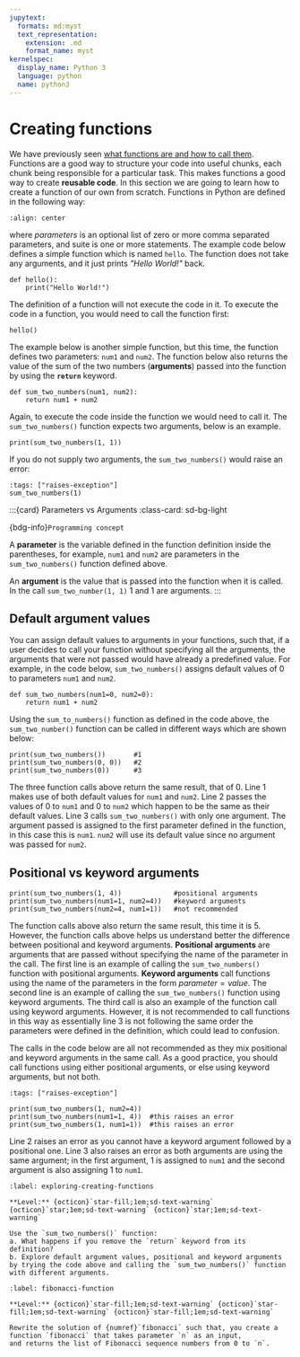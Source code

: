 ```yaml
---
jupytext:
  formats: md:myst
  text_representation:
    extension: .md
    format_name: myst
kernelspec:
  display_name: Python 3
  language: python
  name: python3
---
```


# Creating functions

We have previously seen [what functions are and how to call them](calling-functions).  Functions are a good way to structure 
your code into useful chunks, each chunk being responsible for a particular task.  This makes functions a good way 
to create **reusable code**. In this section we are going to learn how to create a function of our own from scratch. 
Functions in Python are defined in the following way:

```{image} images/def-function.png
:align: center
```
where *parameters* is an optional list of zero or more comma separated parameters, and suite is one or more statements. The example code below defines a simple 
function which is named `hello`.  The function does not take any arguments, and it just prints *"Hello World!"* back.

```{code-cell} ipython3
def hello():
    print("Hello World!")
```
The definition of a function will not execute the code in it.  To execute the code in a function, you would need to call the 
function first:

```{code-cell} ipython3
hello()
```

The example below is another simple function, but this time, the function defines two parameters: `num1` and `num2`. The 
function below also returns the value of the sum of the two numbers (**arguments**) passed into the function by using the 
**`return`** keyword.  

```{code-cell} ipython3
def sum_two_numbers(num1, num2):
    return num1 + num2
```
Again, to execute the code inside the function we would need to call it.  The `sum_two_numbers()` function expects two arguments, below is 
an example.

```{code-cell} ipython3
print(sum_two_numbers(1, 1))
```

If you do not supply two arguments, the `sum_two_numbers()` would raise an error:

```{code-cell} ipython3
:tags: ["raises-exception"]
sum_two_numbers(1)
```

:::{card} Parameters vs Arguments
:class-card: sd-bg-light

{bdg-info}`Programming concept`

A **parameter** is the variable defined in the function definition inside the parentheses, for example, `num1` and `num2` are parameters
in the `sum_two_numbers()` function defined above.

An **argument** is the value that is passed into the function when it is called. In the call `sum_two_number(1, 1)` 1 and 1 are arguments.
:::

## Default argument values
You can assign default values to arguments in your functions, such that, if a user decides to call your function without 
specifying all the arguments, the arguments that were not passed would have already a predefined value.  For example, in the code 
below, `sum_two_numbers()` assigns default values of 0 to parameters `num1` and `num2`.  

```{code-cell} ipython3
def sum_two_numbers(num1=0, num2=0):
    return num1 + num2
```

Using the `sum_to_numbers()` function as defined in the code above, the `sum_two_number()` function can be called in 
different ways which are shown below:

```{code-cell} ipython3
print(sum_two_numbers())       #1
print(sum_two_numbers(0, 0))   #2
print(sum_two_numbers(0))      #3
```
The three function calls above return the same result, that of 0.  Line 1 makes use of both default values for `num1` and `num2`. 
Line 2 passes the values of 0 to `num1` and 0 to `num2` which happen to be the same as their default values.  Line 3 
calls `sum_two_numbers()` with only one argument.  The argument passed is assigned to the first parameter defined in the function, in this 
case this is `num1`.  `num2` will use its default value since no argument was passed for `num2`.  

## Positional vs keyword arguments

```{code-cell}
print(sum_two_numbers(1, 4))             #positional arguments
print(sum_two_numbers(num1=1, num2=4))   #keyword arguments
print(sum_two_numbers(num2=4, num1=1))   #not recommended
```
The function calls above also return the same result, this time it is 5.  However, the function calls above helps us understand 
better the difference between positional and keyword arguments.  **Positional arguments** are arguments that are passed without 
specifying the name of the parameter in the call.  The first line is an example of calling the `sum_two_numbers()` function 
with positional arguments.  **Keyword arguments** call functions using the name of the parameters in the form $parameter = value$. 
The second line is an example of calling the `sum_two_numbers()` function using keyword arguments.  The third call is also an 
example of the function call using keyword arguments.  However, it is not recommended to call functions in this way as essentially line 3 
is not following the same order the parameters were defined in the definition, which could lead to confusion.

The calls in the code below are all not recommended as they mix positional and keyword arguments in the same call. 
As a good practice, you should call functions using either positional arguments, or else using keyword arguments, but not both.

```{code-cell} ipython3
:tags: ["raises-exception"]

print(sum_two_numbers(1, num2=4))
print(sum_two_numbers(num1=1, 4))  #this raises an error
print(sum_two_numbers(1, num1=1))  #this raises an error
```

Line 2 raises an error as you cannot have a keyword argument followed by a positional one.  Line 3 also raises an error 
as both arguments are using the same argument; in the first argument, 1 is assigned to `num1` and the second argument is also assigning 1 to `num1`.

```{exercise} Exploring creating functions
:label: exploring-creating-functions

**Level:** {octicon}`star-fill;1em;sd-text-warning` {octicon}`star;1em;sd-text-warning` {octicon}`star;1em;sd-text-warning`

Use the `sum_two_numbers()` function:  
a. What happens if you remove the `return` keyword from its definition?  
b. Explore default argument values, positional and keyword arguments by trying the code above and calling the `sum_two_numbers()` function with different arguments.

```

```{exercise} The Fibonacci sequence function
:label: fibonacci-function

**Level:** {octicon}`star-fill;1em;sd-text-warning` {octicon}`star-fill;1em;sd-text-warning` {octicon}`star-fill;1em;sd-text-warning`

Rewrite the solution of {numref}`fibonacci` such that, you create a function `fibonacci` that takes parameter `n` as an input, 
and returns the list of Fibonacci sequence numbers from 0 to `n`.

```




[//]: # (## Variable scope)




